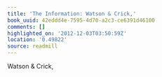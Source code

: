 ```yaml
---
title: 'The Information: Watson & Crick,'
book_uuid: 42eddd4e-7595-4d70-a2c3-ce6391d46100
comments: []
highlighted_on: '2012-12-03T03:50:59Z'
location: '0.49822'
source: readmill
---
```


Watson & Crick,